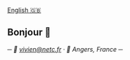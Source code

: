 [English 🇬🇧](https://github.com/Choucroute-melba/Choucroute-melba/blob/master/README.md)

## Bonjour 👋


_─ 📧 vivien@netc.fr  · 📍 Angers, France ─_

<!--
**Choucroute-melba/Choucroute-melba** is a ✨ _special_ ✨ repository because its `README.md` (this file) appears on your GitHub profile.

Here are some ideas to get you started:

- 🔭 I’m currently working on ...
- 🌱 I’m currently learning ...
- 👯 I’m looking to collaborate on ...
- 🤔 I’m looking for help with ...
- 💬 Ask me about ...
- 📫 How to reach me: ...
- 😄 Pronouns: ...
- ⚡ Fun fact: ...
-->
